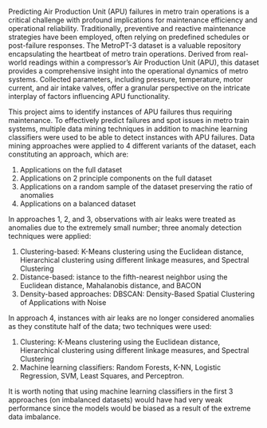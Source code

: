Predicting Air Production Unit (APU) failures in metro train operations is a critical challenge with profound implications for maintenance efficiency and operational reliability. Traditionally, preventive and reactive maintenance strategies have been employed, often relying on predefined schedules or post-failure responses. The MetroPT-3 dataset is a valuable repository encapsulating the heartbeat of metro train operations. Derived from real-world readings within a compressor’s Air Production Unit (APU), this dataset provides a comprehensive insight into the operational dynamics of metro systems. Collected parameters, including pressure, temperature, motor current, and air intake valves, offer a granular perspective on the intricate interplay of factors influencing APU functionality.

This project aims to identify instances of APU failures thus requiring maintenance. To effectively predict failures and spot issues in metro train systems, multiple data mining techniques in addition to machine learning classifiers were used to be able to detect instances with APU failures. Data mining approaches were applied to 4 different variants of the dataset, each constituting an approach, which are:
1. Applications on the full dataset
2. Applications on 2 principle components on the full dataset
3. Applications on a random sample of the dataset preserving the ratio of anomalies
4. Applications on a balanced dataset

In approaches 1, 2, and 3, observations with air leaks were treated as anomalies due to the extremely small number; three anomaly detection techniques were applied:
1. Clustering-based: K-Means clustering using the Euclidean distance, Hierarchical clustering using different linkage measures, and Spectral Clustering
2. Distance-based: istance to the fifth-nearest neighbor using the Euclidean distance, Mahalanobis distance, and BACON
3. Density-based approaches: DBSCAN: Density-Based Spatial Clustering of Applications with Noise
   
In approach 4, instances with air leaks are no longer considered anomalies as they constitute half of the data; two techniques were used:
1. Clustering: K-Means clustering using the Euclidean distance, Hierarchical clustering using different linkage measures, and Spectral Clustering
2. Machine learning classifiers: Random Forests, K-NN, Logistic Regression, SVM, Least Squares, and Perceptron.

It is worth noting that using machine learning classifiers in the first 3 approaches (on imbalanced datasets) would have had very weak performance since the models would be biased as a result of the extreme data imbalance.
